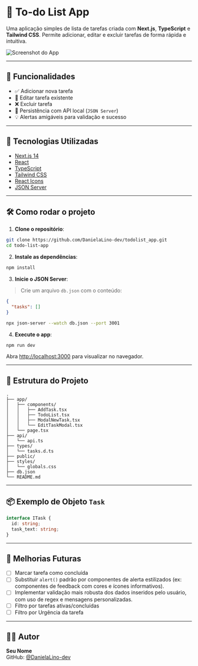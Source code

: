
# 📝 To-do List App

Uma aplicação simples de lista de tarefas criada com **Next.js**, **TypeScript** e **Tailwind CSS**. Permite adicionar, editar e excluir tarefas de forma rápida e intuitiva.

![Screenshot do App](./imagem_2025-07-11_000315417.png)

---

## 🚀 Funcionalidades

- ✅ Adicionar nova tarefa
- 📝 Editar tarefa existente
- ❌ Excluir tarefa
- 💾 Persistência com API local (`JSON Server`)
- 💡 Alertas amigáveis para validação e sucesso

---

## 🧰 Tecnologias Utilizadas

- [Next.js 14](https://nextjs.org/)
- [React](https://react.dev/)
- [TypeScript](https://www.typescriptlang.org/)
- [Tailwind CSS](https://tailwindcss.com/)
- [React Icons](https://react-icons.github.io/react-icons/)
- [JSON Server](https://github.com/typicode/json-server)

---

## 🛠️ Como rodar o projeto

1. **Clone o repositório**:

```bash
git clone https://github.com/DanielaLino-dev/todolist_app.git
cd todo-list-app
```

2. **Instale as dependências**:

```bash
npm install
```

3. **Inicie o JSON Server**:

> Crie um arquivo `db.json` com o conteúdo:

```json
{
  "tasks": []
}
```

```bash
npx json-server --watch db.json --port 3001
```

4. **Execute o app**:

```bash
npm run dev
```

Abra [http://localhost:3000](http://localhost:3000) para visualizar no navegador.

---

## 📂 Estrutura do Projeto

```
.
├── app/
│   ├── components/
│   │   ├── AddTask.tsx
│   │   ├── TodoList.tsx
│   │   ├── ModalNewTask.tsx
│   │   └── EditTaskModal.tsx
│   └── page.tsx
├── api/
│   └── api.ts
├── types/
│   └── tasks.d.ts
├── public/
├── styles/
│   └── globals.css
├── db.json
└── README.md
```

---

## 📦 Exemplo de Objeto `Task`

```ts
interface ITask {
  id: string;
  task_text: string;
}
```

---

## 📌 Melhorias Futuras

- [ ] Marcar tarefa como concluída
- [ ] Substituir `alert()` padrão por componentes de alerta estilizados (ex: componentes de feedback com cores e ícones informativos).
- [ ] Implementar validação mais robusta dos dados inseridos pelo usuário, com uso de regex e mensagens personalizadas.
- [ ] Filtro por tarefas ativas/concluídas
- [ ] Filtro por Urgência da tarefa

---

## 🧑‍💻 Autor

**Seu Nome**  
GitHub: [@DanielaLino-dev](https://github.com/DanielaLino-dev)
